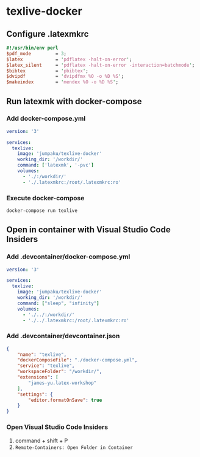 # texlive-docker

## Configure .latexmkrc

```perl
#!/usr/bin/env perl
$pdf_mode         = 3;
$latex            = 'pdflatex -halt-on-error';
$latex_silent     = 'pdflatex -halt-on-error -interaction=batchmode';
$bibtex           = 'pbibtex';
$dvipdf           = 'dvipdfmx %O -o %D %S';
$makeindex        = 'mendex %O -o %D %S';
```

##  Run latexmk with docker-compose

### Add docker-compose.yml

```yml
version: '3'

services: 
  texlive:
    image: 'jumpaku/texlive-docker'
    working_dir: '/workdir/'
    command: ['latexmk', '-pvc']
    volumes: 
      - './:/workdir/'
      - './.latexmkrc:/root/.latexmkrc:ro'
```

### Execute docker-compose

```sh
docker-compose run texlive
```

## Open in container with Visual Studio Code Insiders

### Add .devcontainer/docker-compose.yml

```yml
version: '3'

services: 
  texlive:
    image: 'jumpaku/texlive-docker'
    working_dir: '/workdir/'
    command: ["sleep", "infinity"]
    volumes: 
      - './../:/workdir/'
      - './../.latexmkrc:/root/.latexmkrc:ro'
```

### Add .devcontainer/devcontainer.json

```json
{
    "name": "texlive",
    "dockerComposeFile": "./docker-compose.yml",
    "service": "texlive",
    "workspaceFolder": "/workdir/",
    "extensions": [
        "james-yu.latex-workshop"
    ],
    "settings": {
        "editor.formatOnSave": true
    }
}
```

### Open Visual Studio Code Insiders

1. command + shift + P
2. `Remote-Containers: Open Folder in Container`

